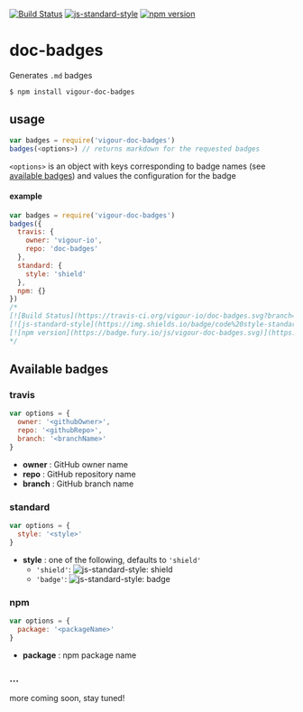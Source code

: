 <!-- VDOC.badges travis; standard; npm -->
<!-- DON'T EDIT THIS SECTION (including comments), INSTEAD RE-RUN `vdoc` TO UPDATE -->
[![Build Status](https://travis-ci.org/vigour-io/doc-badges.svg?branch=master)](https://travis-ci.org/vigour-io/doc-badges)
[![js-standard-style](https://img.shields.io/badge/code%20style-standard-brightgreen.svg)](http://standardjs.com/)
[![npm version](https://badge.fury.io/js/vigour-doc-badges.svg)](https://badge.fury.io/js/vigour-doc-badges)
<!-- VDOC END -->
# doc-badges
Generates `.md` badges

`$ npm install vigour-doc-badges`

## usage

```javascript
var badges = require('vigour-doc-badges')
badges(<options>) // returns markdown for the requested badges
```

`<options>` is an object with keys corresponding to badge names (see [available badges](#available-badges)) and values the configuration for the badge

#### example

```javascript
var badges = require('vigour-doc-badges')
badges({
  travis: {
    owner: 'vigour-io',
    repo: 'doc-badges'
  },
  standard: {
    style: 'shield'
  },
  npm: {}
})
/*
[![Build Status](https://travis-ci.org/vigour-io/doc-badges.svg?branch=master)](https://travis-ci.org/vigour-io/doc-badges)
[![js-standard-style](https://img.shields.io/badge/code%20style-standard-brightgreen.svg)](http://standardjs.com/)
[![npm version](https://badge.fury.io/js/vigour-doc-badges.svg)](https://badge.fury.io/js/vigour-doc-badges)
*/
```

## Available badges

### travis
```javascript
var options = {
  owner: '<githubOwner>',
  repo: '<githubRepo>',
  branch: '<branchName>'
}
```
- **owner** : GitHub owner name
- **repo** : GitHub repository name
- **branch** : GitHub branch name

### standard
```javascript
var options = {
  style: '<style>'
}
```
- **style** : one of the following, defaults to `'shield'`
  * `'shield'`: ![js-standard-style: shield](https://img.shields.io/badge/code%20style-standard-brightgreen.svg "js-standard-style: shield")
  * `'badge'`: ![js-standard-style: badge](https://cdn.rawgit.com/feross/standard/master/badge.svg "js-standard-style: badge")


### npm
```javascript
var options = {
  package: '<packageName>'
}
```
- **package** : npm package name

### ...
more coming soon, stay tuned!
